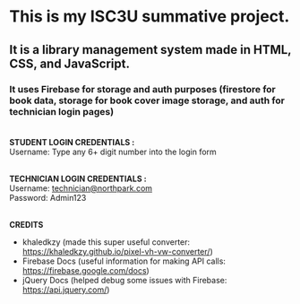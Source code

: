 # This is my ISC3U summative project.
## It is a library management system made in HTML, CSS, and JavaScript.
### It uses Firebase for storage and auth purposes (firestore for book data, storage for book cover image storage, and auth for technician login pages)<br><br>

**STUDENT LOGIN CREDENTIALS :**<br>
Username: Type any 6+ digit number into the login form<br><br>


**TECHNICIAN LOGIN CREDENTIALS :**<br>
Username: technician@northpark.com <br>
Password: Admin123<br><br>


**CREDITS**<br>
- khaledkzy (made this super useful converter: https://khaledkzy.github.io/pixel-vh-vw-converter/)
- Firebase Docs (useful information for making API calls: https://firebase.google.com/docs)
- jQuery Docs (helped debug some issues with Firebase: https://api.jquery.com/)

